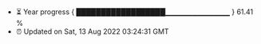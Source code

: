 - ⏳ Year progress { ██████████████████▁▁▁▁▁▁▁▁▁▁▁▁ } 61.41 %
- ⏰ Updated on Sat, 13 Aug 2022 03:24:31 GMT

